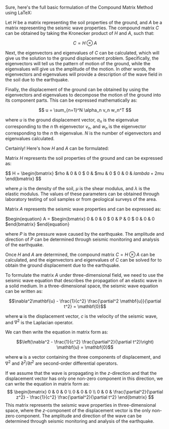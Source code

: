 Sure, here's the full basic formulation of the Compound Matrix Method using LaTeX:

Let $H$ be a matrix representing the soil properties of the ground, and $A$ be a matrix representing the seismic wave properties. The compound matrix $C$ can be obtained by taking the Kronecker product of $H$ and $A$, such that:

$$
C = H \otimes A
$$

Next, the eigenvectors and eigenvalues of $C$ can be calculated, which will give us the solution to the ground displacement problem. Specifically, the eigenvectors will tell us the pattern of motion of the ground, while the eigenvalues will give us the amplitude of the motion. In other words, the eigenvectors and eigenvalues will provide a description of the wave field in the soil due to the earthquake.

Finally, the displacement of the ground can be obtained by using the eigenvectors and eigenvalues to decompose the motion of the ground into its component parts. This can be expressed mathematically as:

$$
u = \sum_{n=1}^N \alpha_n v_n w_n^T
$$

where $u$ is the ground displacement vector, $\alpha_n$ is the eigenvalue corresponding to the $n$ th eigenvector $v_n$, and $w_n$ is the eigenvector corresponding to the $n$ th eigenvalue. $N$ is the number of eigenvectors and eigenvalues calculated.

Certainly! Here's how $H$ and $A$ can be formulated:

Matrix $H$ represents the soil properties of the ground and can be expressed as:

$$
H = \begin{bmatrix}
$rho & 0 & 0 $
0 & $mu & 0 $
0 & 0 & $lambda + 2$mu
\end{bmatrix}
$$

where $\rho$ is the density of the soil, $\mu$ is the shear modulus, and $\lambda$ is the elastic modulus. The values of these parameters can be obtained through laboratory testing of soil samples or from geological surveys of the area.

Matrix $A$ represents the seismic wave properties and can be expressed as:

$begin{equation}
A = $begin{bmatrix}
0 & 0 & 0 $
0 & P & 0 $
0 & 0 & 0
$end{bmatrix}
$end{equation}

where $P$ is the pressure wave caused by the earthquake. The amplitude and direction of $P$ can be determined through seismic monitoring and analysis of the earthquake.

Once $H$ and $A$ are determined, the compound matrix $C = H \otimes A$ can be calculated, and the eigenvectors and eigenvalues of $C$ can be solved for to obtain the ground displacement due to the earthquake.

To formulate the matrix $A$ under three-dimensional field, we need to use the seismic wave equation that describes the propagation of an elastic wave in a solid medium. In a three-dimensional space, the seismic wave equation can be written as:

$$\nabla^2\mathbf{u} - \frac{1}{c^2} \frac{\partial^2 \mathbf{u}}{\partial t^2} = \mathbf{0}$$

where $\mathbf{u}$ is the displacement vector, $c$ is the velocity of the seismic wave, and $\nabla^2$ is the Laplacian operator.

We can then write the equation in matrix form as:

$$\left(\nabla^2 - \frac{1}{c^2} \frac{\partial^2}{\partial t^2}\right) \mathbf{u} = \mathbf{0}$$

where $\mathbf{u}$ is a vector containing the three components of displacement, and $\nabla^2$ and $\partial^2/\partial t^2$ are second-order differential operators.

If we assume that the wave is propagating in the $z$-direction and that the displacement vector has only one non-zero component in this direction, we can write the equation in matrix form as:
$$
\begin{bmatrix}
0 & 0 & 0 \\
0 & 0 & 0 \\
0 & 0 & \frac{\partial^2}{\partial z^2} - \frac{1}{c^2} \frac{\partial^2}{\partial t^2}
\end{bmatrix}
$$
This matrix represents the seismic wave properties in three-dimensional space, where the $z$-component of the displacement vector is the only non-zero component. The amplitude and direction of the wave can be determined through seismic monitoring and analysis of the earthquake.